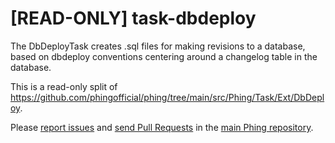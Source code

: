 # [READ-ONLY] task-dbdeploy

The DbDeployTask creates .sql files for making revisions to a database, based on dbdeploy conventions centering around a changelog table in the database.

This is a read-only split of https://github.com/phingofficial/phing/tree/main/src/Phing/Task/Ext/DbDeploy.

Please [report issues](https://github.com/phingofficial/phing/issues) and
[send Pull Requests](https://github.com/phingofficial/phing/pulls)
in the [main Phing repository](https://github.com/phingofficial/phing).
